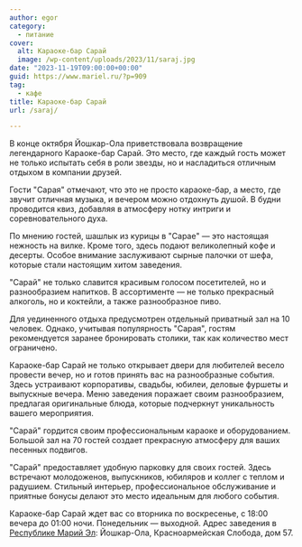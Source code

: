 ```yaml
---
author: egor
category:
  - питание
cover:
  alt: Караоке-бар Сарай
  image: /wp-content/uploads/2023/11/saraj.jpg
date: "2023-11-19T09:00:00+00:00"
guid: https://www.mariel.ru/?p=909
tag:
  - кафе
title: Караоке-бар Сарай
url: /saraj/

---
```

В конце октября Йошкар-Ола приветствовала возвращение легендарного Караоке-бар Сарай. Это место, где каждый гость может не только испытать себя в роли звезды, но и насладиться отличным отдыхом в компании друзей.

Гости "Сарая" отмечают, что это не просто караоке-бар, а место, где звучит отличная музыка, и вечером можно отдохнуть душой. В будни проводится квиз, добавляя в атмосферу нотку интриги и соревновательного духа.

По мнению гостей, шашлык из курицы в "Сарае" — это настоящая нежность на вилке. Кроме того, здесь подают великолепный кофе и десерты. Особое внимание заслуживают сырные палочки от шефа, которые стали настоящим хитом заведения.

"Сарай" не только славится красивым голосом посетителей, но и разнообразием напитков. В ассортименте — не только прекрасный алкоголь, но и коктейли, а также разнообразное пиво.

Для уединенного отдыха предусмотрен отдельный приватный зал на 10 человек. Однако, учитывая популярность "Сарая", гостям рекомендуется заранее бронировать столики, так как количество мест ограничено.

Караоке-бар Сарай не только открывает двери для любителей весело провести вечер, но и готов принять вас на разнообразные события. Здесь устраивают корпоративы, свадьбы, юбилеи, деловые фуршеты и выпускные вечера. Меню заведения поражает своим разнообразием, предлагая оригинальные блюда, которые подчеркнут уникальность вашего мероприятия.

"Сарай" гордится своим профессиональным караоке и оборудованием. Большой зал на 70 гостей создает прекрасную атмосферу для ваших песенных подвигов.

"Сарай" предоставляет удобную парковку для своих гостей. Здесь встречают молодоженов, выпускников, юбиляров и коллег с теплом и радушием. Стильный интерьер, профессиональное обслуживание и приятные бонусы делают это место идеальным для любого события.

Караоке-бар Сарай ждет вас со вторника по воскресенье, с 18:00 вечера до 01:00 ночи. Понедельник — выходной. Адрес заведения в [Республике Марий Эл](/): Йошкар-Ола, Красноармейская Слобода, дом 57.
